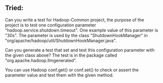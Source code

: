 ## Tried:

Can you write a test for Hadoop-Common project, the purpose of the project is to test one configuration parameter "hadoop.service.shutdown.timeout". One example value of this parameter is "30s".
The parameter is used by the class "ShutdownHookManager" in "org/apache/hadoop/util/ShutdownHookManager.java".

Can you generate a test that set and test this configuration parameter with the given class above? The test is in the package called "org.apache.hadoop.llmgenerated".

You can use Hadoop conf.get() or conf.set() to check or assert the parameter value and test them with the given method.
